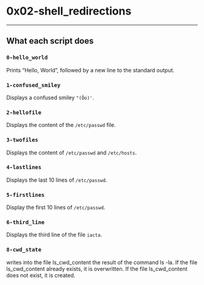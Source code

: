 # 0x02-shell_redirections
---
## What each script does
### `0-hello_world`
Prints “Hello, World”, followed by a new line to the standard output.
### `1-confused_smiley`
Displays a confused smiley `"(Ôo)'`.
### `2-hellofile`
Displays the content of the `/etc/passwd` file.
### `3-twofiles`
Displays the content of `/etc/passwd` and `/etc/hosts`.
### `4-lastlines`
Displays the last 10 lines of `/etc/passwd`.
### `5-firstlines`
Display the first 10 lines of `/etc/passwd`.
### `6-third_line`
Displays the third line of the file `iacta`.
### `8-cwd_state`
writes into the file ls_cwd_content the result of the command ls -la.
If the file ls_cwd_content already exists, it is overwritten.
If the file ls_cwd_content does not exist, it is created.

